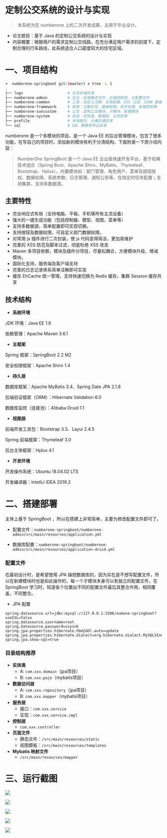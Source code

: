 # 定制公交系统的设计与实现

> 本系统为在 numberone 上的二次开发成果，主用于毕业设计。

- 论文题目：基于 Java 的定制公交系统的设计与实现
- 内容概要：根据用户的需求定制公交线路，在充分满足用户需求的前提下，定制合理的行车路线，此系统适合人口密度较大的住宅区域。

# 一、项目结构

```bash
➜  numberone-springboot git:(master) ✗ tree -L 1
.
├── logs                    # 日志存储目录
├── numberone-admin         # 后台：前端静态文件、后端控制层、主配置文件
├── numberone-common        # 工具：自定义注解、全局配置、XSS 过滤、JSON 数据处理等
├── numberone-framework     # 框架：注解实现、数据权限、异步处理、前端控制等
├── numberone-suncustom     # 公交：定制公交模块，子模块，新增模块
├── numberone-system        # 系统：实体类、数据层、业务层等
├── profile                 # 本地图片、头像存储目录
└── sql                     # SQL 数据库导出目录

```

numberone 是一个多模块的项目，是一个 Java EE 的后台管理模块，包含了很多功能，在写自己的项目时，添加新的模块有利于分清结构，下面附录一下原介绍内容：

> NumberOne SpringBoot 是一个 Java EE 企业级快速开发平台，基于经典技术组合（Spring Boot、Apache Shiro、MyBatis、Thymeleaf、Bootstrap、Hplus），内置模块如：部门管理、角色用户、菜单及按钮授权、数据权限、系统参数、日志管理、通知公告等。在线定时任务配置；支持集群，支持多数据源。

## 主要特性

- 完全响应式布局（支持电脑、平板、手机等所有主流设备）
- 强大的一键生成功能（包括控制器、模型、视图、菜单等）
- 支持多数据源，简单配置即可实现切换。
- 支持按钮及数据权限，可自定义部门数据权限。
- 对常用 js 插件进行二次封装，使 js 代码变得简洁，更加易维护
- 完善的 XSS 防范及脚本过滤，彻底杜绝 XSS 攻击
- Maven 多项目依赖，模块及插件分项目，尽量松耦合，方便模块升级、增减模块。
- 国际化支持，服务端及客户端支持
- 完善的日志记录体系简单注解即可实现
- 缓存 EhCache 统一管理，支持快速切换为 Redis 缓存，集群 Session 缓存共享

## 技术结构

- **系统环境**

JDK 环境：Java EE 1.8

依赖管理：Apache Maven 3.6.1

- **主框架**

Spring 框架：SpringBoot 2.2 M2

安全权限框架：Apache Shiro 1.4

- **持久层**

数据库框架：Apache MyBatis 3.4、Spring Date JPA 2.1.8

后端验证框架（ORM）：Hibernate Validation 6.0

数据库监控（连接池）：Alibaba Druid 1.1

- **视图层**

前端开发工具包：Bootstrap 3.3、Layui 2.4.5

Spring 前端框架：Thymeleaf 3.0

后台主体框架：Hplus 4.1

- **开发环境**

开发操作系统：Ubuntu 18.04.02 LTS

开发编译器：IntelliJ IDEA 2019.2

# 二、搭建部署

主体上基于 SpringBoot ，所以在搭建上非常简单，主要为修改配置文件即可了。

- 配置文件：`numberone-springboot/numberone-admin/src/main/resources/application.yml`

- 数据库配置：`numberone-springboot/numberone-admin/src/main/resources/application-druid.yml`

### 配置文件

在最初设计时，是希望使用 JPA 操控数据库的，因为实在是不想写配置文件，所以在新建模块时也是如此操作的，每一个子模块本身可以有独立的配置文件，在 SpringBoot 学习时，知道各个位置出不同的配置文件最后其整合作用，相同覆盖，不同整合。

- JPA 配置

```properties
spring.datasource.url=jdbc:mysql://127.0.0.1:3306/numone-springboot?useSSL=false
spring.datasource.username=root
spring.datasource.password=szyink
spring.jpa.properties.hibernate.hbm2ddl.auto=update
spring.jpa.properties.hibernate.dialect=org.hibernate.dialect.MySQL5InnoDBDialect
spring.jpa.show-sql=true
```

### 目录结构推荐

- **实体类**
  - A: `com.xxx.domain`（jpa项目）
  - B: `com.xxx.pojo`（mybatis项目）
- **数据访问层**
  - A: `com.xxx.repository`（jpa项目）
  - B: `com.xxx.mapper`（mybatis项目）
- **服务层**
  - 接口：`com.xxx.service`
  - 实现：`com.xxx.service.impl`
- **控制层**
  - `com.xxx.controller`
- **页面文件**
  - 静态文件：`/src/main/resources/static`
  - 视图模板：`/src/main/resources/templates`
- **Mybatis 映射文件**
  - `/src/main/resources/mapper`

# 三、运行截图

![](sql/img/0604110044-1455x776.png)

![](sql/img/0604110512-1339x725.png)

![](sql/img/0604110626-1339x725.png)

![](sql/img/0604110714-1339x725.png)

![](sql/img/0605224833-1443x805.png)
